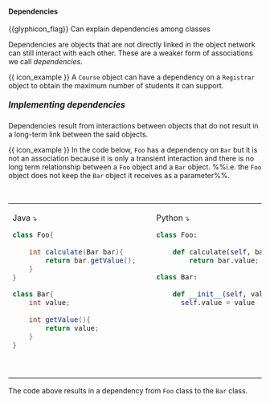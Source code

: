<div id="title">

#### Dependencies

</div>

<span id="prereqs"></span>

<span id="outcomes">{{glyphicon_flag}} Can explain dependencies among classes</span>

<div id="body">

Dependencies are objects that are not directly linked in the object network can still interact with each other. These are a weaker form of associations we call _dependencies_.

<tip-box> 

{{ icon_example }} A `Course` object can have a dependency on a `Registrar` object to obtain the maximum number of students it can support. 

</tip-box>

##### <big>Implementing dependencies</big>

Dependencies result from interactions between objects that do not result in a long-term link between the said objects.

<tip-box>

{{ icon_example }} In the code below, `Foo` has a dependency on `Bar` but it is not an association because it is only a <tooltip content="temporary">transient</tooltip> interaction and there is no long term relationship between a `Foo` object and a `Bar` object. %%i.e. the `Foo` object does not keep the `Bar` object it receives as a parameter%%.

<table> 
<tr>
  <td>

Java :arrow_heading_down:
```java
class Foo{
    
    int calculate(Bar bar){
        return bar.getValue();
    }
}

class Bar{
    int value;
    
    int getValue(){
        return value;
    }
}
```
  </td>
  <td>&nbsp;&nbsp;<br><br></td>
  <td valign="top">

Python :arrow_heading_down:
```python
class Foo:
    
    def calculate(self, bar):
        return bar.value;

class Bar:
    
    def __init__(self, value):
      self.value = value
```
  </td>
</tr>
</table>

The code above results in a dependency from `Foo` class to the `Bar` class.

</tip-box>


</div>

<div id="extras">
</div>